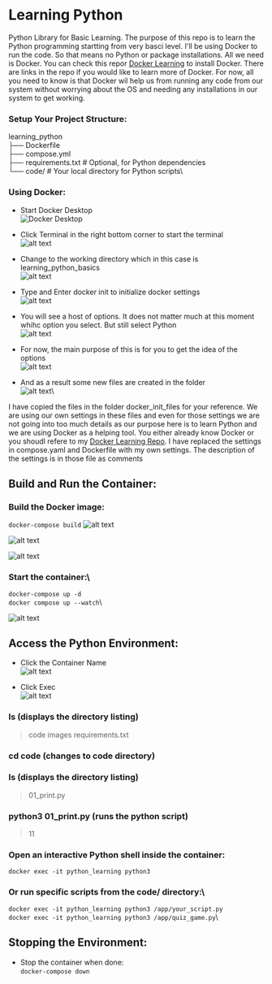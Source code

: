 # Learning Python
Python Library for Basic Learning. The purpose of this repo is to learn the Python programming startting from very basci level. I'll be using Docker to run the code. So that means no Python or package installations. All we need is Docker. You can check this repor [Docker Learning](https://github.com/kashifumar/learning_docker) to install Docker. There are links in the repo if you would like to learn more of Docker. For now, all you need to know is that Docker wil help us from running any code from our system without worrying about the OS and needing any installations in our system to get working.


### Setup Your Project Structure:
learning_python\
├── Dockerfile\
├── compose.yml\
├── requirements.txt  # Optional, for Python dependencies\
└── code/             # Your local directory for Python scripts\

### Using Docker:
+ Start Docker Desktop\
![Docker Desktop](images/01.png)

+ Click Terminal in the right bottom corner to start the terminal\
![alt text](images/02.png)

+ Change to the working directory which in this case is learning_python_basics\
![alt text](images/03.png)

+ Type and Enter docker init to initialize docker settings\
![alt text](images/04.png)

+ You will see a host of options. It does not matter much at this moment whihc option you select. But still select Python\
![alt text](images/05.png)

+ For now, the main purpose of this is for you to get the idea of the options\
![alt text](images/06.png)

+ And as a result some new files are created in the folder\
![alt text](images/07.png)\

I have copied the files in the folder docker_init_files for your reference. We are using our own settings in these files and even for those settings we are not going into too much details as our purpose here is to learn Python and we are using Docker as a helping tool. You either already know Docker or you shoudl refere to my  [Docker Learning Repo](https://github.com/kashifumar/learning_docker). I have replaced the settings in compose.yaml and Dockerfile with my own settings. The description of the settings is in those file as comments


## Build and Run the Container:

### Build the Docker image:
`docker-compose build`
![alt text](images/08.png)

![alt text](images/09.png)

![alt text](images/10.png)

### Start the container:\
`docker-compose up -d`\
`docker compose up --watch`\

![alt text](images/11.png)

## Access the Python Environment:
+ Click the Container Name\
![alt text](images/12.png)

+ Click Exec\
![alt text](images/13.png)
### ls (displays the directory listing)      
> code  images  requirements.txt
### cd code (changes to code directory)
### ls (displays the directory listing)
> 01_print.py
### python3 01_print.py (runs the python script)
> 11 

### Open an interactive Python shell inside the container:
`docker exec -it python_learning python3`

### Or run specific scripts from the code/ directory:\
`docker exec -it python_learning python3 /app/your_script.py`\
`docker exec -it python_learning python3 /app/quiz_game.py`\

## Stopping the Environment:

+ Stop the container when done:\
`docker-compose down`